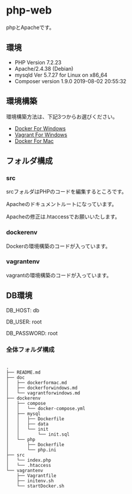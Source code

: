 # php-web

phpとApacheです。

## 環境

* PHP Version 7.2.23
* Apache/2.4.38 (Debian)
* mysqld Ver 5.7.27 for Linux on x86_64
* Composer version 1.9.0 2019-08-02 20:55:32

## 環境構築

環境構築方法は、下記3つからお選びください。

* [Docker For Windows](https://github.com/mikunup/php-web/blob/master/doc/dockerforwindows.md)
* [Vagrant For Windows](https://github.com/mikunup/php-web/blob/master/doc/vagrantforwindows.md)
* [Docker For Mac](https://github.com/mikunup/php-web/blob/master/doc/dockerformac.md)

## フォルダ構成

### src

srcフォルダはPHPのコードを編集するところです。

Apacheのドキュメントルートになっています。

Apacheの修正は.htaccessでお願いいたします。

### dockerenv

Dockerの環境構築のコードが入っています。

### vagrantenv

vagrantの環境構築のコードが入っています。

## DB環境

DB_HOST: db

DB_USER: root

DB_PASSWORD: root

### 全体フォルダ構成

```linux:tree

.
├── README.md
├── doc
│   ├── dockerformac.md
│   ├── dockerforwindows.md
│   └── vagrantforwindows.md
├── dockerenv
│   ├── compose
│   │   └── docker-compose.yml
│   ├── mysql
│   │   ├── Dockerfile
│   │   ├── data
│   │   └── init
│   │       └── init.sql
│   └── php
│       ├── Dockerfile
│       └── php.ini
├── src
│   └── index.php
│   └── .htaccess
└── vagrantenv
    ├── Vagrantfile
    ├── initenv.sh
    └── startDocker.sh

```
